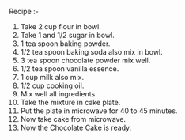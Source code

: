 Recipe :-

1. Take 2 cup flour in bowl.
2. Take 1 and 1/2 sugar in bowl.
3. 1 tea spoon baking powder.
4. 1/2 tea spoon baking soda also mix in bowl.
5. 3 tea spoon chocolate powder mix well.
6. 1/2 tea spoon vanilla essence.
7. 1 cup milk also mix.
8. 1/2 cup cooking oil.
9. Mix well all ingredients.
10. Take the mixture in cake plate.
11. Put the plate in microwave for 40 to 45 minutes.
12. Now take cake from microwave.
13. Now the Chocolate Cake is ready.   